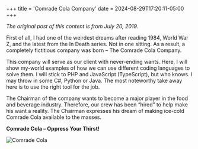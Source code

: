 +++
title = 'Comrade Cola Company'
date = 2024-08-29T17:20:11-05:00
+++

*The original post of this content is from July 20, 2019.*
  
First of all, I had one of the weirdest dreams after reading 1984, World War Z, and the latest from the In Death series. Not in one sitting. As a result, a completely fictitious company was born – The Comrade Cola Company.

This company will serve as our client with never-ending wants. Here, I will show my-world examples of how we can use different coding languages to solve them. I will stick to PHP and JavaScript (TypeScript), but who knows. I may throw in some C#, Python or Java. The most noteworthy take away here is to use the right tool for the job.

The Chairman of the company wants to become a major player in the food and beverage industry. Therefore, our crew has been “hired” to help make his want a reality. The Chairman expresses his dream of making ice-cold Comrade Cola available to the masses.

**Comrade Cola – Oppress Your Thirst!**

![Comrade Cola](https://i0.wp.com/ericterry.us/wp-content/uploads/2019/07/Oppress.png)
